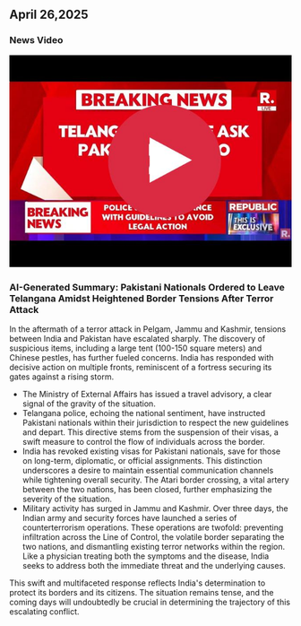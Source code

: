 ## April 26,2025

### News Video

[![News Video](https://raw.githubusercontent.com/linusjf/RIAY/refs/heads/main/April/jpgs/Day116.jpg)](https://youtu.be/2-caLO3rLL8 "News Video")

### AI-Generated Summary: Pakistani Nationals Ordered to Leave Telangana Amidst Heightened Border Tensions After Terror Attack

In the aftermath of a terror attack in Pelgam, Jammu and Kashmir, tensions between India and Pakistan have escalated sharply. The discovery of suspicious items, including a large tent (100-150 square meters) and Chinese pestles, has further fueled concerns. India has responded with decisive action on multiple fronts, reminiscent of a fortress securing its gates against a rising storm.

- The Ministry of External Affairs has issued a travel advisory, a clear signal of the gravity of the situation.
- Telangana police, echoing the national sentiment, have instructed Pakistani nationals within their jurisdiction to respect the new guidelines and depart. This directive stems from the suspension of their visas, a swift measure to control the flow of individuals across the border.
- India has revoked existing visas for Pakistani nationals, save for those on long-term, diplomatic, or official assignments. This distinction underscores a desire to maintain essential communication channels while tightening overall security. The Atari border crossing, a vital artery between the two nations, has been closed, further emphasizing the severity of the situation.
- Military activity has surged in Jammu and Kashmir. Over three days, the Indian army and security forces have launched a series of counterterrorism operations. These operations are twofold: preventing infiltration across the Line of Control, the volatile border separating the two nations, and dismantling existing terror networks within the region. Like a physician treating both the symptoms and the disease, India seeks to address both the immediate threat and the underlying causes.

This swift and multifaceted response reflects India's determination to protect its borders and its citizens. The situation remains tense, and the coming days will undoubtedly be crucial in determining the trajectory of this escalating conflict.
